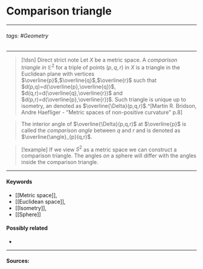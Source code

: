 # Comparison triangle
***
###### tags: #Geometry 
***
>[!dsn] Direct strict note
>Let $X$ be a metric space. A *comparison triangle in* $\mathbb{E}^{2}$ for a triple of points $(p,q,r)$ in $X$ is a triangle in the Euclidean plane with vertices $\overline{p}$,$\overline{q}$,$\overline{r}$ such that $d(p,q)=d(\overline{p},\overline{q})$, $d(q,r)=d(\overline{q},\overline{r})$ and $d(p,r)=d(\overline{p},\overline{r})$. Such triangle is unique up to isometry, an denoted as $\overline{\Delta}(p,q,r)$.^[Martin R. Bridson, Andre Haefliger - "Metric spaces of non-positive curvature" p.8]

>The interior angle of $\overline{\Delta}(p,q,r)$ at $\overline{p}$ is called the *comparison angle* between $q$ and $r$ and is denoted as $\overline{\angle}_{p}(q,r)$.

>[!example] 
>If we view $S^{2}$ as a metric space we can construct a comparison triangle. The angles *on* a sphere will differ with the angles inside the comparison triangle.
***
#### Keywords
- [[Metric space]],
- [[Euclidean space]],
- [[Isometry]],
- [[Sphere]]
#### Possibly related
- 
***
#### Sources: